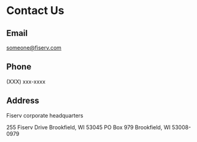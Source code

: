 # Contact Us

## Email

someone@fiserv.com

## Phone

(XXX) xxx-xxxx

## Address

Fiserv corporate headquarters

255 Fiserv Drive
Brookfield, WI 53045
PO Box 979
Brookfield, WI 53008-0979
